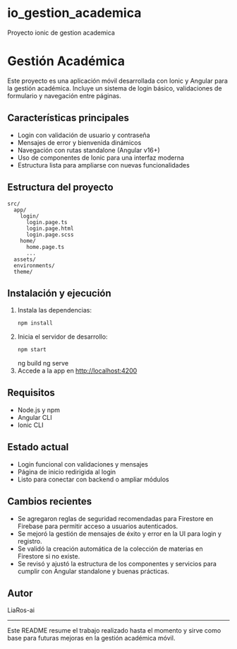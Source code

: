 # io_gestion_academica
Proyecto ionic de gestion academica

# Gestión Académica

Este proyecto es una aplicación móvil desarrollada con Ionic y Angular para la gestión académica. Incluye un sistema de login básico, validaciones de formulario y navegación entre páginas.

## Características principales
- Login con validación de usuario y contraseña
- Mensajes de error y bienvenida dinámicos
- Navegación con rutas standalone (Angular v16+)
- Uso de componentes de Ionic para una interfaz moderna
- Estructura lista para ampliarse con nuevas funcionalidades

## Estructura del proyecto
```
src/
  app/
    login/
      login.page.ts
      login.page.html
      login.page.scss
    home/
      home.page.ts
      ...
  assets/
  environments/
  theme/
```

## Instalación y ejecución
1. Instala las dependencias:
   ```bash
   npm install
   ```
2. Inicia el servidor de desarrollo:
   ```bash
   npm start
   ```
   ng build
   ng serve
3. Accede a la app en [http://localhost:4200](http://localhost:4200)

## Requisitos
- Node.js y npm
- Angular CLI
- Ionic CLI

## Estado actual
- Login funcional con validaciones y mensajes
- Página de inicio redirigida al login
- Listo para conectar con backend o ampliar módulos

## Cambios recientes

- Se agregaron reglas de seguridad recomendadas para Firestore en Firebase para permitir acceso a usuarios autenticados.
- Se mejoró la gestión de mensajes de éxito y error en la UI para login y registro.
- Se validó la creación automática de la colección de materias en Firestore si no existe.
- Se revisó y ajustó la estructura de los componentes y servicios para cumplir con Angular standalone y buenas prácticas.

## Autor
LiaRos-ai

---
Este README resume el trabajo realizado hasta el momento y sirve como base para futuras mejoras en la gestión académica móvil.
